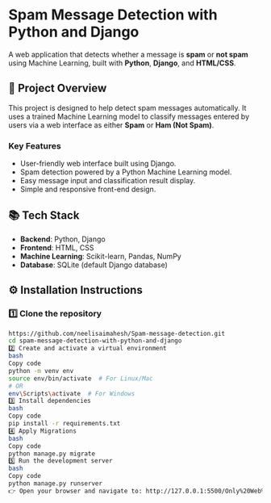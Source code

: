 # Spam Message Detection with Python and Django

A web application that detects whether a message is **spam** or **not spam** using Machine Learning, built with **Python**, **Django**, and **HTML/CSS**.

## 🚀 Project Overview

This project is designed to help detect spam messages automatically. It uses a trained Machine Learning model to classify messages entered by users via a web interface as either **Spam** or **Ham (Not Spam)**.

### Key Features
- User-friendly web interface built using Django.
- Spam detection powered by a Python Machine Learning model.
- Easy message input and classification result display.
- Simple and responsive front-end design.

## 📚 Tech Stack

- **Backend**: Python, Django
- **Frontend**: HTML, CSS
- **Machine Learning**: Scikit-learn, Pandas, NumPy
- **Database**: SQLite (default Django database)

## ⚙️ Installation Instructions

### 1️⃣ Clone the repository
```bash
https://github.com/neelisaimahesh/Spam-message-detection.git
cd spam-message-detection-with-python-and-django
2️⃣ Create and activate a virtual environment
bash
Copy code
python -m venv env
source env/bin/activate  # For Linux/Mac
# OR
env\Scripts\activate  # For Windows
3️⃣ Install dependencies
bash
Copy code
pip install -r requirements.txt
4️⃣ Apply Migrations
bash
Copy code
python manage.py migrate
5️⃣ Run the development server
bash
Copy code
python manage.py runserver
👉 Open your browser and navigate to: http://127.0.0.1:5500/Only%20Web%20Interface/index.html


